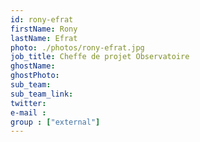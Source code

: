 ```yaml
---
id: rony-efrat
firstName: Rony
lastName: Efrat
photo: ./photos/rony-efrat.jpg
job_title: Cheffe de projet Observatoire
ghostName:
ghostPhoto:
sub_team:
sub_team_link:
twitter:
e-mail :
group : ["external"]
---
```


